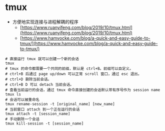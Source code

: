 # tmux

* 方便地实现连接与进程解耦的程序
  * [https://www.ruanyifeng.com/blog/2019/10/tmux.html](https://www.ruanyifeng.com/blog/2019/10/tmux.html)
  * [https://www.hamvocke.com/blog/a-quick-and-easy-guide-to-tmux/](https://www.hamvocke.com/blog/a-quick-and-easy-guide-to-tmux/)

```text
# 直接运行 tmux 就可以创建一个新的会话
tmux
# tmux 的命令都需要一个共同的前缀，默认是 ctrl+B。前缀可以自定义。
# ctrl+B 后通过 page up/down 可以正常 scroll 窗口，通过 esc 退出。
# ctrl+D 删除当前会话。
# ctrl+B D 可以 detach 当前会话。
# 查看当前运行的会话，通过 tmux 命令直接创建的会话默认带有序号作为 session name
tmux ls
# 会话可以被重命名
tmux rename-session -t [original_name] [new_name]
# 当前窗口 attach 到一个正在运行的会话
tmux attach -t [session_name]
# 手动删除一个会话
tmux kill-session -t [session_name]
```

